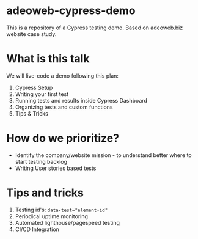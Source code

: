 # adeoweb-cypress-demo
This is a repository of a Cypress testing demo. Based on adeoweb.biz website case study.


# What is this talk

We will live-code a demo following this plan:

1. Cypress Setup
2. Writing your first test
3. Running tests and results inside Cypress Dashboard
4. Organizing tests and custom functions
5. Tips & Tricks

# How do we prioritize?

* Identify the company/website mission - to understand better where to start testing backlog
* Writing User stories based tests


# Tips and tricks

1. Testing id's: `data-test="element-id"`
2. Periodical uptime monitoring
3. Automated lighthouse/pagespeed testing
4. CI/CD Integration
